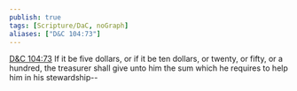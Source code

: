 ```yaml
---
publish: true
tags: [Scripture/DaC, noGraph]
aliases: ["D&C 104:73"]
---
```

[D&C 104:73](https://churchofjesuschrist.org/study/scriptures/dc-testament/dc/104?lang=eng&id=p73#p73) If it be five dollars, or if it be ten dollars, or twenty, or fifty, or a hundred, the treasurer shall give unto him the sum which he requires to help him in his stewardship--
